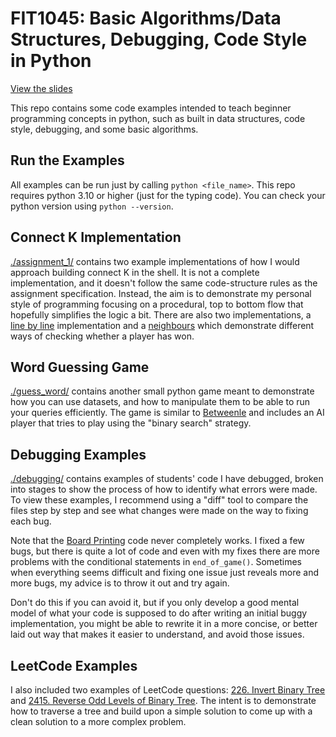 # FIT1045: Basic Algorithms/Data Structures, Debugging, Code Style in Python

[View the slides](https://www.canva.com/design/DAFg1vJXg7s/6-0FxSWMXRa86JW2km5cuA/view?utm_content=DAFg1vJXg7s&utm_campaign=designshare&utm_medium=link&utm_source=publishsharelink)

This repo contains some code examples intended to teach beginner programming concepts in python, such as built in data structures, code style, debugging, and some basic algorithms.

## Run the Examples

All examples can be run just by calling `python <file_name>`. This repo requires python 3.10 or higher (just for the typing code). You can check your python version using `python --version`.

## Connect K Implementation

[./assignment_1/](./assignment_1/) contains two example implementations of how I would approach building connect K in the shell. It is not a complete implementation, and it doesn't follow the same code-structure rules as the assignment specification. Instead, the aim is to demonstrate my personal style of programming focusing on a procedural, top to bottom flow that hopefully simplifies the logic a bit. There are also two implementations, a [line by line](./assignment_1/line_by_line.py) implementation and a [neighbours](./assignment_1/neighbours.py) which demonstrate different ways of checking whether a player has won.

## Word Guessing Game

[./guess_word/](./guess_word/) contains another small python game meant to demonstrate how you can use datasets, and how to manipulate them to be able to run your queries efficiently. The game is similar to [Betweenle](https://betweenle.com/) and includes an AI player that tries to play using the "binary search" strategy.

## Debugging Examples

[./debugging/](./debugging/) contains examples of students' code I have debugged, broken into stages to show the process of how to identify what errors were made. To view these examples, I recommend using a "diff" tool to compare the files step by step and see what changes were made on the way to fixing each bug.

Note that the [Board Printing](./debugging/board_printing/) code never completely works. I fixed a few bugs, but there is quite a lot of code and even with my fixes there are more problems with the conditional statements in `end_of_game()`. Sometimes when everything seems difficult and fixing one issue just reveals more and more bugs, my advice is to throw it out and try again.

Don't do this if you can avoid it, but if you only develop a good mental model of what your code is supposed to do after writing an initial buggy implementation, you might be able to rewrite it in a more concise, or better laid out way that makes it easier to understand, and avoid those issues.

## LeetCode Examples

I also included two examples of LeetCode questions: [226. Invert Binary Tree](https://leetcode.com/problems/invert-binary-tree/) and [2415. Reverse Odd Levels of Binary Tree](https://leetcode.com/problems/reverse-odd-levels-of-binary-tree/). The intent is to demonstrate how to traverse a tree and build upon a simple solution to come up with a clean solution to a more complex problem.